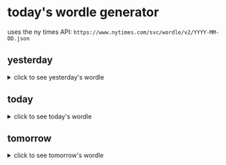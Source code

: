 # today's wordle generator

uses the ny times API: `https://www.nytimes.com/svc/wordle/v2/YYYY-MM-DD.json`

## yesterday

<details>
    <summary>click to see yesterday's wordle</summary>

    value

</details>

## today

<details>
    <summary>click to see today's wordle</summary>

    decal

</details>

## tomorrow

<details>
    <summary>click to see tomorrow's wordle</summary>

    shave

</details>
